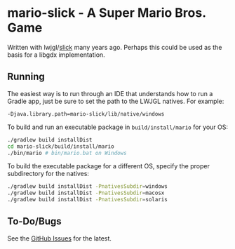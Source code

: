# mario-slick - A Super Mario Bros. Game
Written with lwjgl/[slick](https://slick.ninjacave.com/) many years ago.  Perhaps this could be used as the
basis for a libgdx implementation.

## Running
The easiest way is to run through an IDE that understands how to run a Gradle
app, just be sure to set the path to the LWJGL natives.  For example:

```
-Djava.library.path=mario-slick/lib/native/windows
```

To build and run an executable package in `build/install/mario` for your OS:

```bash
./gradlew build installDist
cd mario-slick/build/install/mario
./bin/mario # bin/mario.bat on Windows
```

To build the executable package for a different OS, specify the proper
subdirectory for the natives:

```bash
./gradlew build installDist -PnativesSubdir=windows
./gradlew build installDist -PnativesSubdir=macosx
./gradlew build installDist -PnativesSubdir=solaris
```

## To-Do/Bugs
See the [GitHub Issues](https://github.com/bobbylight/mario/issues) for the latest.
